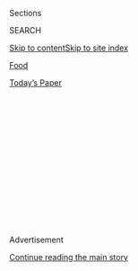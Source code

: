 <div id="app">

<div>

<div>

<div>

<div class="NYTAppHideMasthead css-1q2w90k e1suatyy0">

<div class="section css-ui9rw0 e1suatyy2">

<div class="css-eph4ug er09x8g0">

<div class="css-6n7j50">

</div>

<span class="css-1dv1kvn">Sections</span>

<div class="css-10488qs">

<span class="css-1dv1kvn">SEARCH</span>

</div>

[Skip to content](#site-content)[Skip to site
index](#site-index)

</div>

<div id="masthead-section-label" class="css-1wr3we4 eaxe0e00">

[Food](https://www.nytimes3xbfgragh.onion/section/food)

</div>

<div class="css-10698na e1huz5gh0">

</div>

</div>

<div id="masthead-bar-one" class="section hasLinks css-15hmgas e1csuq9d3">

<div class="css-uqyvli e1csuq9d0">

</div>

<div class="css-1uqjmks e1csuq9d1">

</div>

<div class="css-9e9ivx">

[](https://myaccount.nytimes3xbfgragh.onion/auth/login?response_type=cookie&client_id=vi)

</div>

<div class="css-1bvtpon e1csuq9d2">

[Today’s
Paper](https://www.nytimes3xbfgragh.onion/section/todayspaper)

</div>

</div>

</div>

</div>

<div data-aria-hidden="false">

<div id="site-content" data-role="main">

<div>

<div class="css-1aor85t" style="opacity:0.000000001;z-index:-1;visibility:hidden">

<div class="css-1hqnpie">

<div class="css-epjblv">

<span class="css-17xtcya">[Food](/section/food)</span><span class="css-x15j1o">|</span><span class="css-fwqvlz">The
New Chumley’s Raises the Culinary
Bar</span>

</div>

<div class="css-k008qs">

<div class="css-1iwv8en">

<span class="css-18z7m18"></span>

<div>

</div>

</div>

<span class="css-1n6z4y">https://nyti.ms/2jRueGH</span>

<div class="css-1705lsu">

<div class="css-4xjgmj">

<div class="css-4skfbu" data-role="toolbar" data-aria-label="Social Media Share buttons, Save button, and Comments Panel with current comment count" data-testid="share-tools">

  - 
  - 
  - 
  - 
    
    <div class="css-6n7j50">
    
    </div>

  - 
  - 

</div>

</div>

</div>

</div>

</div>

</div>

<div class="css-13pd83m">

</div>

<div id="top-wrapper" class="css-1sy8kpn">

<div id="top-slug" class="css-l9onyx">

Advertisement

</div>

[Continue reading the main
story](#after-top)

<div class="ad top-wrapper" style="text-align:center;height:100%;display:block;min-height:250px">

<div id="top" class="place-ad" data-position="top" data-size-key="top">

</div>

</div>

<div id="after-top">

</div>

</div>

<div id="sponsor-wrapper" class="css-1hyfx7x">

<div id="sponsor-slug" class="css-19vbshk">

Supported by

</div>

[Continue reading the main
story](#after-sponsor)

<div id="sponsor" class="ad sponsor-wrapper" style="text-align:center;height:100%;display:block">

</div>

<div id="after-sponsor">

</div>

</div>

[Restaurant
Review](/column/restaurant-review "Restaurant Review")

<div class="css-1vkm6nb ehdk2mb0">

# The New Chumley’s Raises the Culinary Bar

</div>

<div class="sizeLarge layoutHorizontal css-1ccaq62 ejvbdkh1">

[](https://www.nytimes3xbfgragh.onion/slideshow/2017/01/31/dining/chumleys.html)

<div class="css-5nx6oe">

## Chumley’s

<div class="css-1xhl2m">

11 Photos

View Slide Show
<span class="css-t4350i">›</span>

</div>

</div>

<div class="css-79elbk">

<div class="css-hyytny">

</div>

![](https://static01.graylady3jvrrxbe.onion/images/2017/02/01/dining/01REST-CHUMLEYS-slide-5W2C/01REST-CHUMLEYS-slide-5W2C-articleLarge.jpg?quality=75&auto=webp&disable=upscale)

</div>

<div class="css-17ai7jg e15qwgfe0">

<span class="css-16f3y1r e13ogyst0">Ben Sklar for The New York
Times</span>

</div>

</div>

<div class="css-170u9t6">

<div class="css-jh549l" data-testid="restaurant-review-header">

<div class="css-83hgbf">

  - Chumley’s  
    <span class="css-z4hz5">★★</span>
    American
    $$$
    <span>86 Bedford Street</span>
    212-675-2081

</div>

[Reserve a
Table](http://www.opentable.com/single.aspx?ref=4201&rid=266758)

When you make a reservation at an independently reviewed restaurant
through our site, we earn an affiliate commission.

</div>

</div>

<div class="css-xt80pu e12qa4dv0">

<div class="css-18e8msd">

<div class="css-vp77d3 epjyd6m0">

<div class="css-1baulvz">

By [<span class="css-1baulvz last-byline" itemprop="name">Pete
Wells</span>](http://www.nytimes3xbfgragh.onion/by/pete-wells)

</div>

</div>

  - Jan. 31,
    2017

  - 
    
    <div class="css-4xjgmj">
    
    <div class="css-d8bdto" data-role="toolbar" data-aria-label="Social Media Share buttons, Save button, and Comments Panel with current comment count" data-testid="share-tools">
    
      - 
      - 
      - 
      - 
        
        <div class="css-6n7j50">
        
        </div>
    
      - 
      - 
    
    </div>
    
    </div>

</div>

</div>

<div class="section meteredContent css-1r7ky0e" name="articleBody" itemprop="articleBody">

<div class="css-1fanzo5 StoryBodyCompanionColumn">

<div class="css-53u6y8">

If you heard that [Chumley’s](http://chumleysnewyork.com/) is open
again, you were misinformed. The dim, spare, beer-scented hideaway in
the West Village is gone, torn down, not coming back. At its old address
is a restaurant that has nothing in common with the original except a
name, a door, an archway and framed photographs of, and jackets of books
by, writers who used to drink there. Most of them wouldn’t be able to
afford a cocktail there now, let alone dinner.

Chumley’s first quietly and selectively opened its unmarked door, inside
a hidden courtyard at the end of an alley, during Prohibition. Flappers,
sailors, actors, Wobblies, writers heading for fame and bohemians
heading for nowhere ate and drank in its windowless rooms. Simone de
Beauvoir, who tumbled into Chumley’s in the 1950s on a tip from Richard
Wright, wrote that it was “utterly simple, with its little tables lined
against the walls, but it has something so rare in America —
atmosphere.”

On busy nights in later years, the atmosphere could be like that of a
college rathskeller in a state with a low drinking age. But if you
caught Chumley’s at the right hour, when there were empty booths and a
log burning in the fireplace, it could be a shelter from the city and an
ideal embodiment of it at the same time.

All this time, the building, almost a century old when Chumley’s opened,
was falling apart — slowly at first and then, in 2007, in a landslide of
bricks. It was so far gone that it had to be torn down and
[rebuilt](http://www.nytimes3xbfgragh.onion/2013/01/01/nyregion/chumleys-ex-speakeasy-in-greenwich-village-seems-on-mend.html).
The work went so slowly that Chumley’s nearly lost its chance to renew
its liquor license.

</div>

</div>

<div class="css-1fanzo5 StoryBodyCompanionColumn">

<div class="css-53u6y8">

Then Alessandro Borgognone, who owns [Sushi
Nakazawa](http://www.nytimes3xbfgragh.onion/2013/12/11/dining/reviews/restaurant-review-sushi-nakazawa-in-the-west-village.html)
around the corner, was made a partner in the business; he must have hit
the construction crew with a dose of wasabi, because the build-out
zoomed along, the liquor license came through just in time, and the
restaurant began serving in October.

</div>

</div>

<div class="css-79elbk" data-testid="photoviewer-wrapper">

<div class="css-z3e15g" data-testid="photoviewer-wrapper-hidden">

</div>

<div class="css-1a48zt4 ehw59r15" data-testid="photoviewer-children">

![<span class="css-16f3y1r e13ogyst0" data-aria-hidden="true">Chumley’s
has little in common with the original hideaway in the West
Village.</span><span class="css-cnj6d5 e1z0qqy90" itemprop="copyrightHolder"><span class="css-1ly73wi e1tej78p0">Credit...</span><span>Ben
Sklar for The New York
Times</span></span>](https://static01.graylady3jvrrxbe.onion/images/2017/02/01/dining/01REST1/01REST1-articleInline.jpg?quality=75&auto=webp&disable=upscale)

</div>

</div>

<div class="css-1fanzo5 StoryBodyCompanionColumn">

<div class="css-53u6y8">

The chef is [Victoria
Blamey](https://www.nytimes3xbfgragh.onion/2016/09/07/dining/chumleys-bar-restaurant.html),
who has cooked under [Paul
Liebrandt](http://www.nytimes3xbfgragh.onion/2013/06/05/dining/paul-liebrandt-exacting-chef-set-to-open-the-elm-in-williamsburg.html),
[Matthew
Lightner](https://www.nytimes3xbfgragh.onion/2015/02/16/dining/matthew-lightner-will-leave-atera.html)
and [Justin
Smillie](https://www.nytimes3xbfgragh.onion/2015/01/14/dining/restaurant-review-upland-on-park-avenue-south.html?mtrref=www.google.com&gwh=3DDE5EAB4BAB624808D2D2A0314C0F17&gwt=pay).
[Her
menu](http://chumleysnewyork.com/wp-content/uploads/2016/11/chumleys-drinks.pdf)
has far-flung influences — the old regulars would have taken one look at
it and called for another shot — but she doesn’t let the dishes get
wispy or abstract. Some of them even look like bar food, sort of. And
she loads them with more excitement than you’ll come across in other new
restaurants that are getting far more attention.

Starting with a warm pretzel and French onion dip, you first notice just
how light the pretzel is. It is to the street-cart variety what a
hummingbird is to a Butterball turkey. The crust is salt-flecked and
rough with toasted onion powder. Orange dots of salmon roe sit on top of
the dip, which tastes pure and chemical free — cooked garlic and
shallots and onions are stirred into a base of soft cream cheese,
cloumage and crème fraîche.

Chumley’s beef tartare goes a few places other tartares don’t. Instead
of mustard and capers, it takes its sharpness from confit tomatoes and
gratings of a sheep’s milk cheese from Catalonia. It’s meant to be
spread on a wavy, blistered puff of fried beef tendon. Crunchier and
airier than a cracker, the tendon has a very clean flavor and doesn’t
soak up the taste of raw steak the way toast does.

</div>

</div>

<div class="css-1fanzo5 StoryBodyCompanionColumn">

<div class="css-53u6y8">

There is a terrine that would be right at home in one of those casually
excellent bistros run by young chefs in Paris. Foie gras and shredded
ham hock are pressed between leaves of savoy cabbage; the cross section
you get on a vintage china plate is served with a tart, fruity puddle of
apple cider reduced to a gastrique. It’s radically simple, and makes
something memorable out of ham hocks and cabbage. (To be fair, the foie
gras does its part, too.)

New York may not need another burger, but any place called Chumley’s
definitely does. The one Ms. Blamey has provided is like an erotic poem
on the theme of
fat.

</div>

</div>

<div style="max-width:100%;margin:0 auto">

<div class="css-17dprlf" data-id="100000003859701" data-slug="embed-Pinterest-Restaurants" style="max-width:300px">

</div>

</div>

<div class="css-1fanzo5 StoryBodyCompanionColumn">

<div class="css-53u6y8">

It is a double-decker, both of its patties buried under American cheese
and soaked with bone marrow that’s been hit with a blowtorch. Liquid
marrow falls from the burger; so do a few dark and crunchy fried
shallots and orange blobs of cheese. On the side are very crisp and
skinny fries tossed, after their second trip to the deep fryer, in
melted dry-aged beef fat.

I imagine the burger is pretty great after a few drinks. I ate it while
I was as sober as a mechanical pencil, and it was all I could do not to
paint my face with grease until I looked like Martin Sheen at the end of
“Apocalypse Now.”

Any qualms I had about the price, $25, vanished while I was looking
around the floor for my napkin. I had also rolled my eyes at first when
I saw a $43 potpie on the menu of a former speakeasy. The thing is, it
is an amazing potpie.

The body of a Dungeness crab is stuffed, all the way out to its spiky
corners, with a crab meat stew. Ms. Blamey based it on an abalone dish
from Chile, where she grew up, and it gets its kick from fresh ají dulce
peppers along with ground Aleppo pepper. The richness that comes from
the fatty innards of the crab helps the stew cling like cream to the
tender puff pastry crust, which is dotted with sesame seeds.

</div>

</div>

<div class="css-1fanzo5 StoryBodyCompanionColumn">

<div class="css-53u6y8">

There are two desserts: a scoop of vanilla ice cream with pistachio
streusel and parsnip purée (it’s good, I swear), and a gold-foil-wrapped
sandwich of ice cream made with Luxardo maraschino cherries pressed
between square almond-cocoa cookies that are as black as
Oreos.

</div>

</div>

<div class="css-79elbk" data-testid="photoviewer-wrapper">

<div class="css-z3e15g" data-testid="photoviewer-wrapper-hidden">

</div>

<div class="css-1a48zt4 ehw59r15" data-testid="photoviewer-children">

<div class="css-1xdhyk6 erfvjey0">

<span class="css-1ly73wi e1tej78p0">Image</span>

<div class="css-zjzyr8">

<div data-testid="lazyimage-container" style="height:258.4561403508772px">

</div>

</div>

</div>

<span class="css-16f3y1r e13ogyst0" data-aria-hidden="true">Framed
photographs of, and jackets of books by, writers who used to drink at
Chumley’s.</span><span class="css-cnj6d5 e1z0qqy90" itemprop="copyrightHolder"><span class="css-1ly73wi e1tej78p0">Credit...</span><span>Ben
Sklar for The New York Times</span></span>

</div>

</div>

<div class="css-1fanzo5 StoryBodyCompanionColumn">

<div class="css-53u6y8">

Along with cocktails, Chumley’s drinks menu has a series of variations
on the Scotch and soda, a terrific idea. Highballs deserve more
attention from restaurants; they’re more refreshing and more amenable to
food than more concentrated medicine like the manhattan.

Ms. Blamey works in a galley in the back. Across from her confined
territory are the restrooms, where you can visit framed slices of the
original wood tables. They were deeply carved over the years, and now
the names and initials are displayed behind glass like frescoes from
Pompeii.

Nobody at Chumley’s is likely to take a switchblade to the tables now,
not after having to provide credit-card numbers to make a reservation.
It’s possible to get a table without one, but you wouldn’t know that
from the way the hosts greet new arrivals with one finger poised over an
iPad and an expression that says, “Are you on the list?”

There is something a little too clubby, too, about the way cards that
read RESERVED are placed on the empty tables and in front of unoccupied
bar stools, even when the restaurant is winding down for the night.
Closing time is midnight now, a concession to neighbors who fought the
liquor license.

Chumley’s is emphatically worth going to as long as Ms. Blamey remains
content to work in that kitchen. What happens after that is anyone’s
guess. The reservations policy seems to keep people from just dropping
by for a drink, and casual drinking was part of the atmosphere that de
Beauvoir liked so much.

Now, instead of atmosphere, Chumley’s has décor; the book jackets and
photographs are elements in a haunted house attraction featuring the
ghosts of Hemingway and Kerouac. The neighbors sleep better, but the
neighborhood isn’t as interesting.

</div>

</div>

</div>

<div>

</div>

<div>

</div>

<div>

</div>

<div>

<div id="bottom-wrapper" class="css-1ede5it">

<div id="bottom-slug" class="css-l9onyx">

Advertisement

</div>

[Continue reading the main
story](#after-bottom)

<div id="bottom" class="ad bottom-wrapper" style="text-align:center;height:100%;display:block;min-height:90px">

</div>

<div id="after-bottom">

</div>

</div>

</div>

</div>

</div>

## Site Index

<div>

</div>

## Site Information Navigation

  - [© <span>2020</span> <span>The New York Times
    Company</span>](https://help.nytimes3xbfgragh.onion/hc/en-us/articles/115014792127-Copyright-notice)

<!-- end list -->

  - [NYTCo](https://www.nytco.com/)
  - [Contact
    Us](https://help.nytimes3xbfgragh.onion/hc/en-us/articles/115015385887-Contact-Us)
  - [Work with us](https://www.nytco.com/careers/)
  - [Advertise](https://nytmediakit.com/)
  - [T Brand Studio](http://www.tbrandstudio.com/)
  - [Your Ad
    Choices](https://www.nytimes3xbfgragh.onion/privacy/cookie-policy#how-do-i-manage-trackers)
  - [Privacy](https://www.nytimes3xbfgragh.onion/privacy)
  - [Terms of
    Service](https://help.nytimes3xbfgragh.onion/hc/en-us/articles/115014893428-Terms-of-service)
  - [Terms of
    Sale](https://help.nytimes3xbfgragh.onion/hc/en-us/articles/115014893968-Terms-of-sale)
  - [Site
    Map](https://spiderbites.nytimes3xbfgragh.onion)
  - [Help](https://help.nytimes3xbfgragh.onion/hc/en-us)
  - [Subscriptions](https://www.nytimes3xbfgragh.onion/subscription?campaignId=37WXW)

</div>

</div>

</div>

</div>
